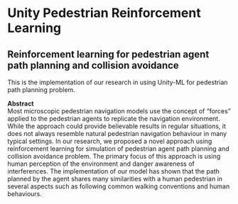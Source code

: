 # Unity Pedestrian Reinforcement Learning
## Reinforcement learning for pedestrian agent path planning and collision avoidance  

This is the implementation of our research in using Unity-ML for pedestrian path planning problem. 

**Abstract**  
Most microscopic pedestrian navigation models use the concept of “forces” applied to the pedestrian agents to replicate the navigation environment. While the approach could provide believable results in regular situations, it does not always resemble natural pedestrian navigation behaviour in many typical settings.  In our research, we proposed a novel approach using reinforcement learning for simulation of pedestrian agent path planning and collision avoidance problem. The primary focus of this approach is using human perception of the environment and danger awareness of interferences. The implementation of our model has shown that the path planned by the agent shares many similarities with a human pedestrian in several aspects such as following common walking conventions and human behaviours.
